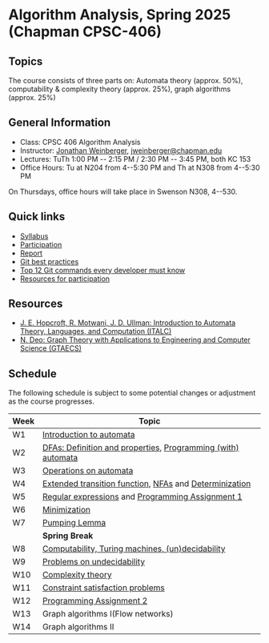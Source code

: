 # Algorithm Analysis, Spring 2025 (Chapman CPSC-406)

## Topics
The course consists of three parts on:
Automata theory (approx. 50%), computability & complexity theory (approx. 25%), graph algorithms (approx. 25%)

## General Information
- Class: CPSC 406 Algorithm Analysis 
- Instructor: [Jonathan Weinberger](https://sites.google.com/view/jonathanweinberger), [jweinberger@chapman.edu](mailto:jweinberger@chapman.edu)
- Lectures: TuTh 1:00 PM -- 2:15 PM / 2:30 PM -- 3:45 PM, both KC 153
- Office Hours: Tu at N204 from 4--5:30 PM and Th at N308 from 4--5:30 PM

On Thursdays, office hours will take place in Swenson N308, 4--530.

## Quick links
* [Syllabus](syllabus-long.md)
* [Participation](participation.md)
* [Report](report.md)
* [Git best practices](git-best-practices.md)
* [Top 12 Git commands every developer must know](https://github.blog/developer-skills/github/top-12-git-commands-every-developer-must-know/)
* [Resources for participation](https://hackmd.io/@jweinberger/H1gkQyZQ1l)

## Resources
* [J. E. Hopcroft, R. Motwani, J. D. Ullman: Introduction to Automata Theory, Languages, and Computation (ITALC)](https://archive.org/details/hopcroft-motwani-ullman-introduction-to-automata-theory-languages-and-computations-3rd-edition/)
* [N. Deo: Graph Theory with Applications to Engineering and Computer Science (GTAECS)](https://archive.org/details/GraphTheoryWithApplicationsToEngineeringAndComputerScience/)


## Schedule
The following schedule is subject to some potential changes or adjustment as the course progresses.

| Week  | Topic                                      |
|-------|--------------------------------------------|
| W1    | [Introduction to automata](https://hackmd.io/dF2SKHuSThWcmtb55siHNA)                  |
| W2    | [DFAs: Definition and properties](https://hackmd.io/B12ryxVpRZWjGOlXU93-Yw?both), [Programming (with) automata](https://hackmd.io/gY5RW5z2RmeIC4VApkJPlA?view)  |
| W3    |  [Operations on automata](https://hackmd.io/ADmhnzv8QQm41mk1eytP8g?view)                   |
| W4    | [Extended transition function](https://hackmd.io/7PQmGrkfTquROvEdM28FvA?both), [NFAs](https://hackmd.io/dDaFPm6hRUCpxr9OTEVJUw?view)      and [Determinization](https://hackmd.io/4rNUYyG4QEWsrtl3yx_t1g?view)          |
| W5    | [Regular expressions](https://hackmd.io/6kHUD_8cS22gzrvfmUiFDA?view) and [Programming Assignment 1](https://hackmd.io/HHl2MFR0Tk2a7eMRO3Bi5w?view)                           |
| W6    | [Minimization](https://hackmd.io/MIZvIfFqSf6V1U6A5wsLww)                         |
| W7    | [Pumping Lemma](https://hackmd.io/_nZMlo6eT9m2pm9gesUjDA)                             |
|       | **Spring Break**                          |
| W8    | [Computability, Turing machines, (un)decidability](https://hackmd.io/8tkqLH0OQU-9f-WYE2HJrQ) |
| W9    | [Problems on undecidability](https://hackmd.io/9mIR3dtaQ1aQaxjj0X8gvw?edit)              |
| W10   | [Complexity theory](https://hackmd.io/@jweinberger/S1VIkpR0kg)          |
| W11   | [Constraint satisfaction problems](https://hackmd.io/OWm2MWJGQaOsslCsBOVplg) |
| W12   | [Programming Assignment 2](https://hackmd.io/hZ4n_JBQRzCRRYuGloQqdQ)       |
| W13   | Graph algorithms I(Flow networks)       |
| W14   | Graph algorithms II      |
